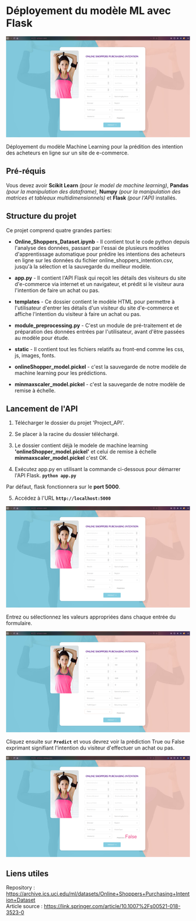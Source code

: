 # Déployement du modèle ML avec Flask

![model_API](https://raw.githubusercontent.com/VLNTNF/online-shoppers-dataset/main/WATCHme/flask_API_1.png)

Déployement du modèle Machine Learning pour la prédition des intention des acheteurs en ligne sur un site de e-commerce.


## Pré-réquis


Vous devez avoir **Scikit Learn** _(pour le model de machine learning)_, **Pandas** _(pour la manipulation des dataframe)_, **Numpy** _(pour la manipulation des matrices et tableaux multidimensionnels)_ et **Flask** _(pour l'API)_ installés.


## Structure du projet


Ce projet comprend quatre grandes parties:

- **Online_Shoppers_Dataset.ipynb** - Il contient tout le code python depuis l'analyse des données, passant par l'essai de plusieurs modèles d'apprentissage automatique pour prédire les intentions des acheteurs en ligne sur les données du fichier online_shoppers_intention.csv, jusqu'à la sélection et la sauvegarde du meilleur modèle.

- **app.py** - Il contient l'API Flask qui reçoit les détails des visiteurs du site d'e-commerce via internet et un navigateur, et prédit si le visiteur aura l'intention de faire un achat ou pas.

- **templates** - Ce dossier contient le modèle HTML pour permettre à l'utilisateur d'entrer les détails d'un visiteur du site d'e-commerce et affiche l'intention du visiteur à faire un achat ou pas.

- **module_preprocessing.py** - C'est un module de pré-traitement et de préparation des données entrées par l'utilisateur, avant d'être passées au modèle pour étude.

- **static** - Il contient tout les fichiers relatifs au front-end comme les css, js, images, fonts.

- **onlineShopper_model.pickel** - c'est la sauvegarde de notre modèle de machine learning pour les prédictions.

- **minmaxscaler_model.pickel** - c'est la sauvegarde de notre modèle de remise à échelle.


## Lancement de l'API


1. Télécharger le dossier du projet 'Project_API'.

2. Se placer à la racine du dossier téléchargé.

3. Le dossier contient déjà le modele de machine learning **'onlineShopper_model.pickel'** et celui de remise à échelle **minmaxscaler_model.pickel** c'est OK.

4. Exécutez app.py en utilisant la commande ci-dessous pour démarrer l'API Flask.
    **`python app.py`**
    
Par défaut, flask fonctionnera sur le **port 5000**.

5. Accédez à l'URL **`http://localhost:5000`**

![index](https://raw.githubusercontent.com/VLNTNF/online-shoppers-dataset/main/WATCHme/flask_API_1.png)

Entrez ou sélectionnez les valeurs appropriées dans chaque entrée du formulaire.

![remplissage du formulaire](https://raw.githubusercontent.com/VLNTNF/online-shoppers-dataset/main/WATCHme/flask_API_2.png)

Cliquez ensuite sur **`Predict`** et vous devrez voir la prédiction True ou False exprimant signifiant l'intention du visiteur d'effectuer un achat ou pas.

![résultat de la prédiction](https://raw.githubusercontent.com/VLNTNF/online-shoppers-dataset/main/WATCHme/flask_API_3.png)


## Liens utiles

Repository : https://archive.ics.uci.edu/ml/datasets/Online+Shoppers+Purchasing+Intention+Dataset  
Article source : https://link.springer.com/article/10.1007%2Fs00521-018-3523-0
